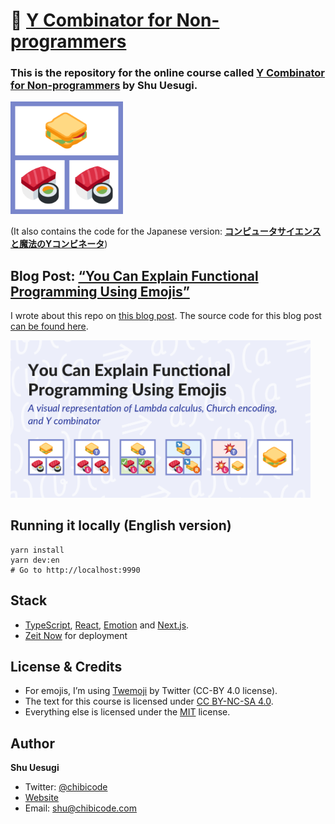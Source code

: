 # 🍱 [Y Combinator for Non-programmers](https://ycombinator.chibicode.com/)

### This is the repository for the online course called **[Y Combinator for Non-programmers](https://ycombinator.chibicode.com/)** by Shu Uesugi.

<p>
  <a href="https://ycombinator.chibicode.com/"><img src="public/static/images/animated@2x.gif" width="180" height="180" /></a>
</p>

(It also contains the code for the Japanese version: **[コンピュータサイエンスと魔法のYコンビネータ](https://yj.chibicode.com/)**)

## Blog Post: [“You Can Explain Functional Programming Using Emojis”](https://ycombinator.chibicode.com/functional-programming-emojis)

I wrote about this repo on [this blog post](https://ycombinator.chibicode.com/functional-programming-emojis). The source code for this blog post [can be found here](pages/functional-programming-emojis.tsx).

<p>
  <a href="https://ycombinator.chibicode.com/functional-programming-emojis"><img src="public/static/images/blog-og.png" width="480" /></a>
</p>

## Running it locally (English version)

```
yarn install
yarn dev:en
# Go to http://localhost:9990
```

## Stack

- [TypeScript](https://www.typescriptlang.org/), [React](https://reactjs.org/), [Emotion](https://emotion.sh/) and [Next.js](https://nextjs.org/).
- [Zeit Now](https://zeit.co/) for deployment

## License & Credits

- For emojis, I’m using [Twemoji](https://github.com/twitter/twemoji) by Twitter (CC-BY 4.0 license).
- The text for this course is licensed under [CC BY-NC-SA 4.0](https://creativecommons.org/licenses/by-nc-sa/4.0/).
- Everything else is licensed under the [MIT](docs/license-non-text.txt) license.

## Author

**Shu Uesugi**

- Twitter: [@chibicode](https://twitter.com/chibicode)
- [Website](https://chibicode.com)
- Email: [shu@chibicode.com](mailto:shu@chibicode.com)